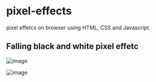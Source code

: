 # pixel-effects
pixel effetcs on browser using HTML, CSS and Javascript.

## Falling black and white pixel effetc

![image](colored1.gif)

![image](colored2.gif)

